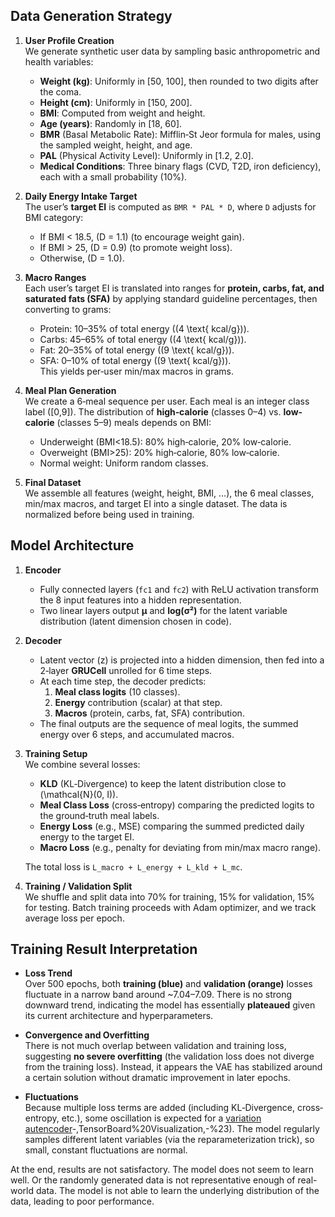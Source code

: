 ## Data Generation Strategy

1. **User Profile Creation**  
   We generate synthetic user data by sampling basic anthropometric and health variables:
   - **Weight (kg)**: Uniformly in [50, 100], then rounded to two digits after the coma.
   - **Height (cm)**: Uniformly in [150, 200].
   - **BMI**: Computed from weight and height.
   - **Age (years)**: Randomly in [18, 60].
   - **BMR** (Basal Metabolic Rate): Mifflin‐St Jeor formula for males, using the sampled weight, height, and age.
   - **PAL** (Physical Activity Level): Uniformly in [1.2, 2.0].
   - **Medical Conditions**: Three binary flags (CVD, T2D, iron deficiency), each with a small probability (10%).

2. **Daily Energy Intake Target**  
   The user’s **target EI** is computed as `BMR * PAL * D`, where `D` adjusts for BMI category:
   - If BMI < 18.5, \(D = 1.1\) (to encourage weight gain).
   - If BMI > 25, \(D = 0.9\) (to promote weight loss).
   - Otherwise, \(D = 1.0\).

3. **Macro Ranges**  
   Each user’s target EI is translated into ranges for **protein, carbs, fat, and saturated fats (SFA)** by applying standard guideline percentages, then converting to grams:
   - Protein: 10–35% of total energy (\(4 \text{ kcal/g}\)).
   - Carbs: 45–65% of total energy (\(4 \text{ kcal/g}\)).
   - Fat: 20–35% of total energy (\(9 \text{ kcal/g}\)).
   - SFA: 0–10% of total energy (\(9 \text{ kcal/g}\)).  
   This yields per‐user min/max macros in grams.

4. **Meal Plan Generation**  
   We create a 6‐meal sequence per user. Each meal is an integer class label \([0,9]\). The distribution of **high‐calorie** (classes 0–4) vs. **low‐calorie** (classes 5–9) meals depends on BMI:
   - Underweight (BMI<18.5): 80% high‐calorie, 20% low‐calorie.
   - Overweight (BMI>25): 20% high‐calorie, 80% low‐calorie.
   - Normal weight: Uniform random classes.

5. **Final Dataset**  
   We assemble all features (weight, height, BMI, …), the 6 meal classes, min/max macros, and target EI into a single dataset. The data is normalized before being used in training.


## Model Architecture

1. **Encoder**  
   - Fully connected layers (`fc1` and `fc2`) with ReLU activation transform the 8 input features into a hidden representation.
   - Two linear layers output **μ** and **log(σ²)** for the latent variable distribution (latent dimension chosen in code).

2. **Decoder**  
   - Latent vector \(z\) is projected into a hidden dimension, then fed into a 2‐layer **GRUCell** unrolled for 6 time steps.
   - At each time step, the decoder predicts:
     1. **Meal class logits** (10 classes).
     2. **Energy** contribution (scalar) at that step.
     3. **Macros** (protein, carbs, fat, SFA) contribution.
   - The final outputs are the sequence of meal logits, the summed energy over 6 steps, and accumulated macros.

3. **Training Setup**  
   We combine several losses:
   - **KLD** (KL‐Divergence) to keep the latent distribution close to \(\mathcal{N}(0, I)\).
   - **Meal Class Loss** (cross‐entropy) comparing the predicted logits to the ground‐truth meal labels.
   - **Energy Loss** (e.g., MSE) comparing the summed predicted daily energy to the target EI.
   - **Macro Loss** (e.g., penalty for deviating from min/max macro range).

   The total loss is `L_macro + L_energy + L_kld + L_mc`.

4. **Training / Validation Split**  
   We shuffle and split data into 70% for training, 15% for validation, 15% for testing. Batch training proceeds with Adam optimizer, and we track average loss per epoch.


## Training Result Interpretation

- **Loss Trend**  
  Over 500 epochs, both **training (blue)** and **validation (orange)** losses fluctuate in a narrow band around ~7.04–7.09. There is no strong downward trend, indicating the model has essentially **plateaued** given its current architecture and hyperparameters.

- **Convergence and Overfitting**  
  There is not much overlap between validation and training loss, suggesting **no severe overfitting** (the validation loss does not diverge from the training loss). Instead, it appears the VAE has stabilized around a certain solution without dramatic improvement in later epochs.

- **Fluctuations**  
  Because multiple loss terms are added (including KL‐Divergence, cross‐entropy, etc.), some oscillation is expected for a [variation autencoder](https://hunterheidenreich.com/posts/modern-variational-autoencoder-in-pytorch/#training-and-validation:~:text=writer%3Dwriter)-,TensorBoard%20Visualization,-%23). The model regularly samples different latent variables (via the reparameterization trick), so small, constant fluctuations are normal.

At the end, results are not satisfactory. The model does not seem to learn well. Or the randomly generated data is not representative enough of real-world data. The model is not able to learn the underlying distribution of the data, leading to poor performance.
